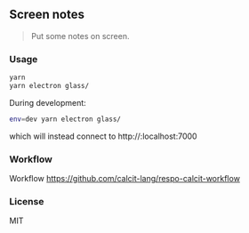 
Screen notes
----

> Put some notes on screen.

### Usage

```bash
yarn
yarn electron glass/
```

During development:

```bash
env=dev yarn electron glass/
```

which will instead connect to http://:localhost:7000

### Workflow

Workflow https://github.com/calcit-lang/respo-calcit-workflow

### License

MIT
